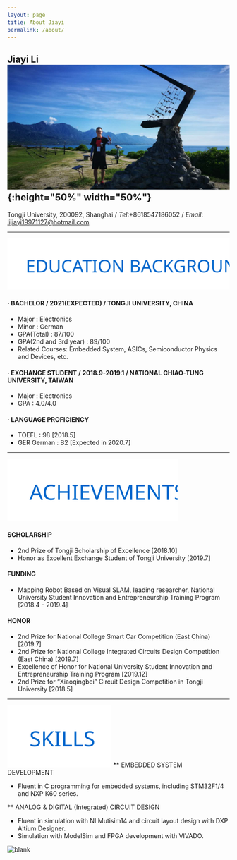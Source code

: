 ```yaml
---
layout: page
title: About Jiayi
permalink: /about/
---
```


## Jiayi Li ![jiayi_pic](/assets/img/jiayi_pic.jpg){:height="50%" width="50%"}

Tongji University, 200092, Shanghai / *Tel*:+8618547186052 / *Email*: lijiayi19971127@hotmail.com

---

![Education_Background](/static/posts/About_Edu_BG.svg)

####    · BACHELOR / 2021(EXPECTED) / TONGJI UNIVERSITY, CHINA

- Major  : Electronics
- Minor  : German
- GPA(Total) : 87/100
- GPA(2nd and 3rd year) : 89/100
- Related Courses: Embedded System, ASICs, Semiconductor Physics and Devices, etc.

####    · EXCHANGE STUDENT / 2018.9-2019.1 / NATIONAL CHIAO-TUNG UNIVERSITY, TAIWAN

- Major  : Electronics
- GPA  : 4.0/4.0

####    · LANGUAGE PROFICIENCY

- TOEFL  : 98 [2018.5]
- GER German : B2 [Expected in 2020.7]

---

![Achievements](/static/posts/About_Achievements.svg)

#### SCHOLARSHIP

- 2nd Prize of Tongji Scholarship of Excellence [2018.10]
- Honor as Excellent Exchange Student of Tongji University [2019.7]

#### FUNDING

- Mapping Robot Based on Visual SLAM, leading researcher, National University Student Innovation and Entrepreneurship Training Program [2018.4 - 2019.4]

#### HONOR

- 2nd Prize for National College Smart Car Competition (East China) [2019.7]
- 2nd Prize for National College Integrated Circuits Design Competition (East China) [2019.7]
- Excellence of Honor for National University Student Innovation and Entrepreneurship Training Program [2019.12]
- 2nd Prize for “Xiaoqingbei” Circuit Design Competition in Tongji University [2018.5]

---

![Skills](/static/posts/About_Skills.svg)
** EMBEDDED SYSTEM DEVELOPMENT

- Fluent in C programming for embedded systems, including STM32F1/4 and NXP K60 series.

** ANALOG & DIGITAL (Integrated) CIRCUIT DESIGN

- Fluent in simulation with NI Mutisim14 and circuit layout design with DXP Altium Designer.
- Simulation with ModelSim and FPGA development with VIVADO.

![blank](/assets/img/placeholder.png)
